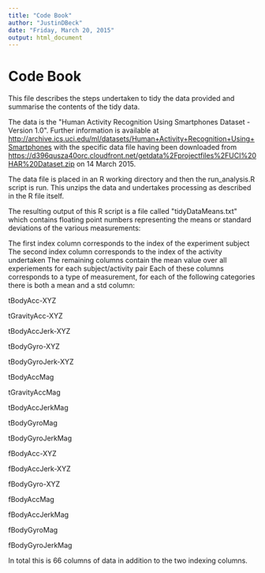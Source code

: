 ```yaml
---
title: "Code Book"
author: "JustinDBeck"
date: "Friday, March 20, 2015"
output: html_document
---
```


# Code Book

This file describes the steps undertaken to tidy the data provided and summarise the contents of the tidy data. 

The data is the "Human Activity Recognition Using Smartphones Dataset - Version 1.0". Further information is available at http://archive.ics.uci.edu/ml/datasets/Human+Activity+Recognition+Using+Smartphones with the specific data file having been downloaded from https://d396qusza40orc.cloudfront.net/getdata%2Fprojectfiles%2FUCI%20HAR%20Dataset.zip  on 14 March 2015. 

The data file is placed in an R working directory and then the run_analysis.R script is run. This unzips the data and undertakes processing as described in the R file itself. 

The resulting output of this R script is a file called "tidyDataMeans.txt" which contains floating point numbers representing the means or standard deviations of the various measurements:

The first index column corresponds to the index of the experiment subject
The second index column corresponds to the index of the activity undertaken
The remaining columns contain the mean value over all experiements for each subject/activity pair
Each of these columns corresponds to a type of measurement, for each of the following categories there is both a mean and a std column:

tBodyAcc-XYZ

tGravityAcc-XYZ

tBodyAccJerk-XYZ

tBodyGyro-XYZ

tBodyGyroJerk-XYZ

tBodyAccMag

tGravityAccMag

tBodyAccJerkMag

tBodyGyroMag

tBodyGyroJerkMag

fBodyAcc-XYZ

fBodyAccJerk-XYZ

fBodyGyro-XYZ

fBodyAccMag

fBodyAccJerkMag

fBodyGyroMag

fBodyGyroJerkMag


In total this is 66 columns of data in addition to the two indexing columns.
